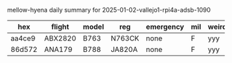 mellow-hyena daily summary for 2025-01-02-vallejo1-rpi4a-adsb-1090

|hex|flight|model|reg|emergency|mil|weirdo|
|--|--|--|--|--|--|--|
|aa4ce9|ABX2820|B763|N763CK|none|F|yyy|
|86d572|ANA179|B788|JA820A|none|F|yyy|
